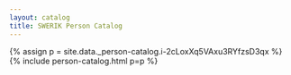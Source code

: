```yaml
---
layout: catalog
title: SWERIK Person Catalog
---
```

{% assign p = site.data._person-catalog.i-2cLoxXq5VAxu3RYfzsD3qx %}
{% include person-catalog.html p=p %}

